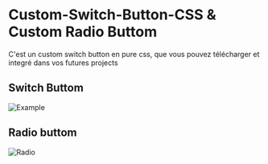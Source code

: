 # Custom-Switch-Button-CSS & Custom Radio Buttom

C'est un custom switch button en pure css, que vous pouvez télécharger et integré dans vos futures projects

## Switch Buttom

![Example](https://user-images.githubusercontent.com/56096050/117966213-91690580-b31b-11eb-88fb-2b09efc18405.PNG)

## Radio buttom

![Radio](https://user-images.githubusercontent.com/56096050/118054700-a75be200-b37e-11eb-8d86-fb019c5ead6b.PNG)
